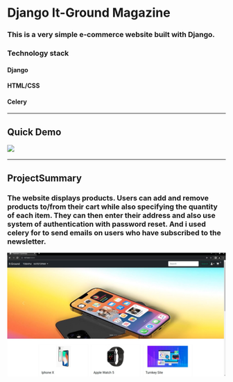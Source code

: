 # Django It-Ground Magazine
### This is a very simple e-commerce website built with Django.
### Technology stack
#### Django
#### HTML/CSS
#### Celery
___
## Quick Demo
![](https://github.com/Platonwrld/Django-Shop/blob/main/screens/readygif.gif)
___

## ProjectSummary

### The website displays products. Users can add and remove products to/from their cart while also specifying the quantity of each item. They can then enter their address and also use system of authentication with password reset. And i used celery for to send emails on users who have subscribed to the newsletter.

![](https://github.com/Platonwrld/Django-Shop/blob/main/screens/photo_2022-05-07_16-17-58.jpg)
